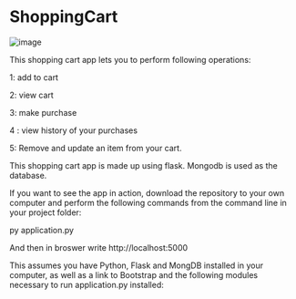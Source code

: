 # ShoppingCart


![image](https://user-images.githubusercontent.com/66680113/100550115-abe38100-329d-11eb-9f95-df5728b1d274.png)


This shopping cart app lets you to perform following operations:

1: add to cart

2: view cart

3: make purchase

4 : view history of your purchases

5: Remove and update an item from your cart.

This shopping cart app is made up using flask. Mongodb is used as the database.


If you want to see the app in action, download the repository to your own computer and perform the following commands from the command line in your project folder:

py application.py

And then in broswer write http://localhost:5000 

This assumes you have Python, Flask and MongDB installed in your computer, as well as a link to Bootstrap and the following modules necessary to run application.py installed:

